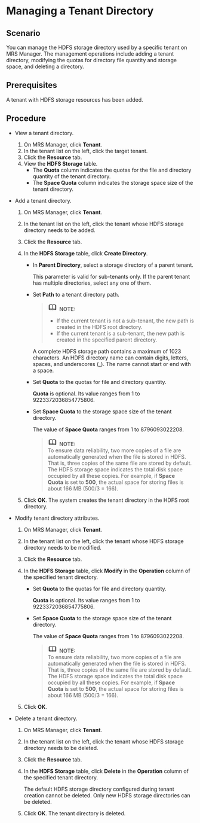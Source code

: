 # Managing a Tenant Directory<a name="EN-US_TOPIC_0125375448"></a>

## Scenario<a name="section20357089194250"></a>

You can  manage the HDFS storage directory used by a specific tenant on MRS Manager. The management operations include adding a tenant directory, modifying the quotas for directory file quantity and storage space, and deleting a directory.

## Prerequisites<a name="section4564761919437"></a>

A tenant with HDFS storage resources has been added.

## Procedure<a name="section59639241194316"></a>

-   View a tenant directory.
    1.  On MRS Manager, click  **Tenant**.
    2.  In the tenant list on the left, click the target tenant.
    3.  Click the  **Resource**  tab.
    4.  View the  **HDFS Storage**  table.
        -   The  **Quota** column indicates the quotas for the  file and directory quantity of the tenant directory.
        -   The  **Space Quota**  column indicates the storage space size of the tenant directory.


-   Add a tenant directory.
    1.  On MRS Manager, click  **Tenant**.
    2.  In the tenant list on the left, click the tenant whose HDFS storage directory needs to be added.
    3.  Click the  **Resource**  tab.
    4.  In the  **HDFS Storage** table, click **Create Directory**.
        -   In  **Parent Directory**, select a storage directory of a parent tenant.

            This parameter is valid for sub-tenants only. If the parent tenant has multiple directories, select any one of them.

        -   Set  **Path**  to a tenant directory path.

            >![](public_sys-resources/icon-note.gif) **NOTE:**   
            >-   If the current tenant is not a sub-tenant, the new path is created in the HDFS root directory.  
            >-   If the current tenant is a sub-tenant, the new path is created in the specified parent directory.  

            A complete HDFS storage path contains a maximum of 1023 characters. An HDFS directory name can contain digits, letters, spaces, and underscores \(\_\). The name cannot start or end with a space.

        -   Set  **Quota** to the quotas for  file and directory quantity.

            **Quota**  is optional. Its value ranges from 1 to 9223372036854775806.

        -   Set  **Space Quota**  to the storage space size of the tenant directory.

            The value of  **Space Quota**  ranges from 1 to 8796093022208.

            >![](public_sys-resources/icon-note.gif) **NOTE:**   
            >To ensure data reliability, two more copies of a file are automatically generated when the file is stored in HDFS. That is, three copies of the same file are stored by default. The HDFS storage space indicates the total disk space occupied by all these copies. For example, if  **Space Quota** is set to **500**, the actual space for storing files is about 166 MB \(500/3 = 166\).  


    5.  Click  **OK**. The system creates the tenant directory in the HDFS root directory.

-   Modify tenant directory attributes.
    1.  On MRS Manager, click  **Tenant**.
    2.  In the tenant list on the left, click the tenant whose HDFS storage directory needs to be modified.
    3.  Click the  **Resource**  tab.
    4.  In the  **HDFS Storage** table, click **Modify** in the **Operation**  column of the specified tenant directory.
        -   Set  **Quota** to the quotas for  file and directory quantity.

            **Quota**  is optional. Its value ranges from 1 to 9223372036854775806.

        -   Set  **Space Quota**  to the storage space size of the tenant directory.

            The value of  **Space Quota**  ranges from 1 to 8796093022208.

            >![](public_sys-resources/icon-note.gif) **NOTE:**   
            >To ensure data reliability, two more copies of a file are automatically generated when the file is stored in HDFS. That is, three copies of the same file are stored by default. The HDFS storage space indicates the total disk space occupied by all these copies. For example, if  **Space Quota** is set to **500**, the actual space for storing files is about 166 MB \(500/3 = 166\).  


    5.  Click  **OK**.

-   Delete a tenant directory.
    1.  On MRS Manager, click  **Tenant**.
    2.  In the tenant list on the left, click the tenant whose HDFS storage directory needs to be deleted.
    3.  Click the  **Resource**  tab.
    4.  In the  **HDFS Storage** table, click **Delete** in the **Operation**  column of the specified tenant directory.

        The default HDFS storage directory configured during tenant creation cannot be deleted. Only new HDFS storage directories can be deleted.

    5.  Click  **OK**. The tenant directory is deleted.


